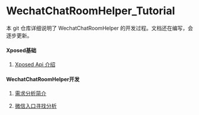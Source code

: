 # WechatChatRoomHelper_Tutorial

本 git 仓库详细说明了 WechatChatRoomHelper 的开发过程。文档还在编写，会逐步更新。



#### Xposed基础
1. [Xposed Api 介绍](https://github.com/zhudongya123/WechatChatRoomHelper_Tutorial\p1_Xposed基础\L1_Xposed_Api介绍.md)

#### WechatChatRoomHelper开发
1. [需求分析简介](https://github.com/zhudongya123/WechatChatRoomHelper_Tutorial\P2_WechatChatRoomHelper开发\L1_需求分析简介.md)

1. [微信入口寻找分析](https://github.com/zhudongya123/WechatChatRoomHelper_Tutorial\P2_WechatChatRoomHelper开发\L2_微信入口寻找分析.md)